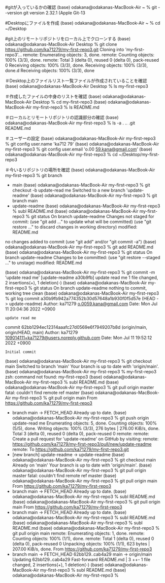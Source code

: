 #gitが入っているかの確認
(base) odakana@odakanas-MacBook-Air ~ % git --version
git version 2.32.1 (Apple Git-13

#Desktopにファイルを作成
(base) odakana@odakanas-MacBook-Air ~ % cd ~/Desktop

#git上のリモートリポジトリをローカル上でクローンする
(base) odakana@odakanas-MacBook-Air Desktop % git clone https://github.com/ka71279/my-first-repo3.git
Cloning into 'my-first-repo3'...
remote: Enumerating objects: 3, done.
remote: Counting objects: 100% (3/3), done.
remote: Total 3 (delta 0), reused 0 (delta 0), pack-reused 0
Receiving objects: 100% (3/3), done.
Receiving objects: 100% (3/3), done.d
Receiving objects: 100% (3/3), done

＃Desktop上のファイルリスト一覧ファイルが作成されていることを確認
(base) odakana@odakanas-MacBook-Air Desktop % ls
my-first-repo3

＃作成したファイルの中身のリストを確認
(base) odakana@odakanas-MacBook-Air Desktop % cd my-first-repo3
(base) odakana@odakanas-MacBook-Air my-first-repo3 % ls
README.md

＃ローカルとリモートリポジトリの認識部分の確認
(base) odakana@odakanas-MacBook-Air my-first-repo3 % ls -a
.		..		.git		README.md

＃ユーザーの設定
(base) odakana@odakanas-MacBook-Air my-first-repo3 % git config user.name 'ka712
79'
(base) odakana@odakanas-MacBook-Air my-first-repo3 % git config user.email 'o.00
59.kana@gmail.com'
(base) odakana@odakanas-MacBook-Air my-first-repo3 % cd ~/Desktop/my-first-repo3

＃今いるリポジトリの場所を確認
(base) odakana@odakanas-MacBook-Air my-first-repo3 % git branch
* main
(base) odakana@odakanas-MacBook-Air my-first-repo3 % git checkout -b update-read
me
Switched to a new branch 'update-readme'
(base) odakana@odakanas-MacBook-Air my-first-repo3 % git branch
  main
* update-readme
(base) odakana@odakanas-MacBook-Air my-first-repo3 % subl README.md
(base) odakana@odakanas-MacBook-Air my-first-repo3 % git status
On branch update-readme
Changes not staged for commit:
  (use "git add <file>..." to update what will be committed)
  (use "git restore <file>..." to discard changes in working directory)
	modified:   README.md

no changes added to commit (use "git add" and/or "git commit -a")
(base) odakana@odakanas-MacBook-Air my-first-repo3 % git add README.md
(base) odakana@odakanas-MacBook-Air my-first-repo3 % git status
On branch update-readme
Changes to be committed:
  (use "git restore --staged <file>..." to unstage)
	modified:   README.md

(base) odakana@odakanas-MacBook-Air my-first-repo3 % git commit -m 'update read
me'
[update-readme a30b9fb] update read me
 1 file changed, 2 insertions(+), 1 deletion(-)
(base) odakana@odakanas-MacBook-Air my-first-repo3 % git status
On branch update-readme
nothing to commit, working tree clean
(base) odakana@odakanas-MacBook-Air my-first-repo3 % git log
commit a30b9fb942a774352b30d57648a1b930f0f5d57e (HEAD -> update-readme)
Author: ka71279 <o.0059.kana@gmail.com>
Date:   Mon Jul 11 20:04:36 2022 +0900

    update read me

commit 62bb1294ec12314aaafc27d0569e6f7949207b8d (origin/main, origin/HEAD, main)
Author: ka71279 <109014111+ka71279@users.noreply.github.com>
Date:   Mon Jul 11 19:52:12 2022 +0900

    Initial commit
(base) odakana@odakanas-MacBook-Air my-first-repo3 % git checkout main
Switched to branch 'main'
Your branch is up to date with 'origin/main'.
(base) odakana@odakanas-MacBook-Air my-first-repo3 % my-first-repo3
zsh: command not found: my-first-repo3
(base) odakana@odakanas-MacBook-Air my-first-repo3 % subl README.md
(base) odakana@odakanas-MacBook-Air my-first-repo3 % git pull origin master
fatal: couldn't find remote ref master
(base) odakana@odakanas-MacBook-Air my-first-repo3 % git pull origin main
From https://github.com/ka71279/my-first-repo3
 * branch            main       -> FETCH_HEAD
Already up to date.
(base) odakana@odakanas-MacBook-Air my-first-repo3 % git push origin update-read
me
Enumerating objects: 5, done.
Counting objects: 100% (5/5), done.
Writing objects: 100% (3/3), 276 bytes | 276.00 KiB/s, done.
Total 3 (delta 0), reused 0 (delta 0), pack-reused 0
remote:
remote: Create a pull request for 'update-readme' on GitHub by visiting:
remote:      https://github.com/ka71279/my-first-repo3/pull/new/update-readme
remote:
To https://github.com/ka71279/my-first-repo3.git
 * [new branch]      update-readme -> update-readme
(base) odakana@odakanas-MacBook-Air my-first-repo3 % git checkout main
Already on 'main'
Your branch is up to date with 'origin/main'.
(base) odakana@odakanas-MacBook-Air my-first-repo3 % git pull origin master
fatal: couldn't find remote ref master
(base) odakana@odakanas-MacBook-Air my-first-repo3 % git pull origin main
From https://github.com/ka71279/my-first-repo3
 * branch            main       -> FETCH_HEAD
Already up to date.
(base) odakana@odakanas-MacBook-Air my-first-repo3 % subl README.md
(base) odakana@odakanas-MacBook-Air my-first-repo3 % git pull origin main
From https://github.com/ka71279/my-first-repo3
 * branch            main       -> FETCH_HEAD
Already up to date.
(base) odakana@odakanas-MacBook-Air my-first-repo3 % subl README.md
(base) odakana@odakanas-MacBook-Air my-first-repo3 % subl README.md
(base) odakana@odakanas-MacBook-Air my-first-repo3 % git pull origin main
remote: Enumerating objects: 1, done.
remote: Counting objects: 100% (1/1), done.
remote: Total 1 (delta 0), reused 0 (delta 0), pack-reused 0
Unpacking objects: 100% (1/1), 623 bytes | 207.00 KiB/s, done.
From https://github.com/ka71279/my-first-repo3
 * branch            main       -> FETCH_HEAD
   62bb129..cab4a29  main       -> origin/main
Updating 62bb129..cab4a29
Fast-forward
 README.md | 3 ++-
 1 file changed, 2 insertions(+), 1 deletion(-)
(base) odakana@odakanas-MacBook-Air my-first-repo3 % subl README.md
(base) odakana@odakanas-MacBook-Air my-first-repo3 %

